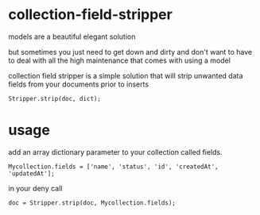 collection-field-stripper
=========================
models are a beautiful elegant solution

but sometimes you just need to get down and dirty and don't want to have to deal with all the high maintenance that comes with using a model

collection field stripper is a simple solution that will strip unwanted data fields from your documents prior to inserts

````
Stripper.strip(doc, dict);
````

usage
====

add an array dictionary parameter to your collection called fields.

````
Mycollection.fields = ['name', 'status', 'id', 'createdAt', 'updatedAt'];
````

in your deny call

````
doc = Stripper.strip(doc, Mycollection.fields);

````
